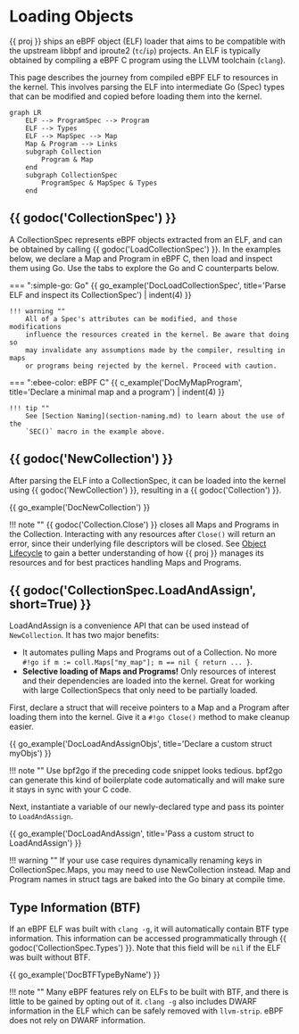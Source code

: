 # Loading Objects

{{ proj }} ships an eBPF object (ELF) loader that aims to be compatible with the
upstream libbpf and iproute2 (`tc`/`ip`) projects. An ELF is typically obtained
by compiling a eBPF C program using the LLVM toolchain (`clang`).

This page describes the journey from compiled eBPF ELF to resources in the
kernel. This involves parsing the ELF into intermediate Go (Spec) types that
can be modified and copied before loading them into the kernel.

```mermaid
graph LR
    ELF --> ProgramSpec --> Program
    ELF --> Types
    ELF --> MapSpec --> Map
    Map & Program --> Links
    subgraph Collection
        Program & Map
    end
    subgraph CollectionSpec
        ProgramSpec & MapSpec & Types
    end
```

## {{ godoc('CollectionSpec') }}

A CollectionSpec represents eBPF objects extracted from an ELF, and can be
obtained by calling {{ godoc('LoadCollectionSpec') }}. In the examples below, we
declare a Map and Program in eBPF C, then load and inspect them using Go. Use
the tabs to explore the Go and C counterparts below.

=== ":simple-go: Go"
    {{ go_example('DocLoadCollectionSpec', title='Parse ELF and inspect its CollectionSpec') | indent(4) }}

    !!! warning ""
        All of a Spec's attributes can be modified, and those modifications
        influence the resources created in the kernel. Be aware that doing so
        may invalidate any assumptions made by the compiler, resulting in maps
        or programs being rejected by the kernel. Proceed with caution.

=== ":ebee-color: eBPF C"
    {{ c_example('DocMyMapProgram', title='Declare a minimal map and a program') | indent(4) }}

    !!! tip ""
        See [Section Naming](section-naming.md) to learn about the use of the
        `SEC()` macro in the example above.

## {{ godoc('NewCollection') }}

After parsing the ELF into a CollectionSpec, it can be loaded into the kernel
using {{ godoc('NewCollection') }}, resulting in a {{ godoc('Collection') }}.

{{ go_example('DocNewCollection') }}

!!! note ""
    {{ godoc('Collection.Close') }} closes all Maps and Programs in the
    Collection. Interacting with any resources after `Close()` will return an
    error, since their underlying file descriptors will be closed. See [Object
    Lifecycle](object-lifecycle.md) to gain a better understanding of how {{
    proj }} manages its resources and for best practices handling Maps and
    Programs.

## {{ godoc('CollectionSpec.LoadAndAssign', short=True) }}

LoadAndAssign is a convenience API that can be used instead of `NewCollection`.
It has two major benefits:

- It automates pulling Maps and Programs out of a Collection. No more `#!go if m
  := coll.Maps["my_map"]; m == nil { return ... }`.
- **Selective loading of Maps and Programs!** Only resources of interest and
  their dependencies are loaded into the kernel. Great for working with large
  CollectionSpecs that only need to be partially loaded.

First, declare a struct that will receive pointers to a Map and a Program after
loading them into the kernel. Give it a `#!go Close()` method to make cleanup
easier.

{{ go_example('DocLoadAndAssignObjs', title='Declare a custom struct myObjs') }}

!!! note ""
    Use bpf2go if the preceding code snippet looks
    tedious. bpf2go can generate this kind of boilerplate code automatically
    and will make sure it stays in sync with your C code.

Next, instantiate a variable of our newly-declared type and pass its pointer to
`LoadAndAssign`.

{{ go_example('DocLoadAndAssign', title='Pass a custom struct to LoadAndAssign') }}

!!! warning ""
    If your use case requires dynamically renaming keys in CollectionSpec.Maps,
    you may need to use NewCollection instead. Map and Program names in struct
    tags are baked into the Go binary at compile time.

## Type Information (BTF)

If an eBPF ELF was built with `clang -g`, it will automatically contain BTF type
information. This information can be accessed programmatically through {{
godoc('CollectionSpec.Types') }}. Note that this field will be `nil` if the ELF
was built without BTF.

{{ go_example('DocBTFTypeByName') }}

!!! note ""
    Many eBPF features rely on ELFs to be built with BTF, and there is
    little to be gained by opting out of it. `clang -g` also includes DWARF
    information in the ELF which can be safely removed with `llvm-strip`. eBPF
    does not rely on DWARF information.
